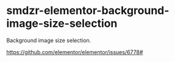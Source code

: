 # smdzr-elementor-background-image-size-selection

Background image size selection.

https://github.com/elementor/elementor/issues/6778#

